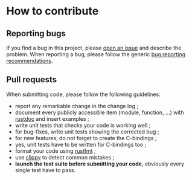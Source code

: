# How to contribute


## Reporting bugs

If you find a bug in this project, please [open an issue](https://github.com/breard-r/libreauth/issues) and describe the problem. When reporting a bug, please follow the generic [bug reporting recommendations](http://www.chiark.greenend.org.uk/~sgtatham/bugs.html).


## Pull requests

When submitting code, please follow the following guidelines:

- report any remarkable change in the change log ;
- document every publicly accessible item (module, function, …) with [rustdoc](https://doc.rust-lang.org/book/documentation.html) and insert examples ;
- write unit tests that checks your code is working well ;
- for bug-fixes, write unit tests showing the corrected bug ;
- for new features, do not forget to create the C-bindings ;
- yes, unit tests have to be written for C-bindings too ;
- format your code using [rustfmt](https://github.com/rust-lang-nursery/rustfmt) ;
- use [clippy](https://github.com/rust-lang-nursery/rust-clippy) to detect common mistakes ;
- **launch the test suite before submitting your code**, obviously every single test have to pass.
